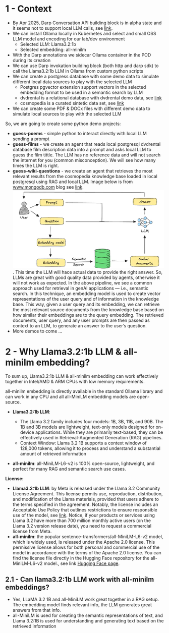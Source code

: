 # 1 - Context
- By Apr 2025, Darp Conversation API building block is in alpha state and it seems not to support local LLM calls, see [link](https://docs.dapr.io/reference/api/conversation_api/).
- We can install Ollama locally in Kubernetes and select and small OSS LLM model and encoding for our lab/dev environment
    - Selected LLM: Llama3.2:1b
    - Selected embedding: all-minilm
- With the Darp annotations we sidecar Ollama container in the POD during its creation
- We can use Darp invokation building block (both http and darp sdk) to call the Llama3.2:1b LLM in Ollama from custom python scripts
- We can create a postgress database with some demo data to simulate different local data sources to play with the selected LLM
    - Postgres pgvector extension support vectors in the selected embedding format to be used in a semantic search by LLM
    - dvdrental is a relational database with dvdrental demo data, see [link]()
    - cosmopedia is a curated sintetic data set, see [link](https://huggingface.co/datasets/MongoDB/cosmopedia-wikihow-chunked?clone=true)
- We can create some PDF & DOCx files with different demo data to simulate local sources to play with the selected LLM

So, we are going to create some python demo projects:
- **guess-poems** - simple python to interact directly  with local LLM sending a prompt
- **guess-films** - we create an agent that reads local postgresql dvdrental database film description data into a prompt and asks local LLM to guess the film tittle. The LLM has no reference data and will not search the internet for you (common misconception). We will see how many times the LLM is right.
- **guess-wiki-questions** -  we create an agent that retrieves the most relevant results from the cosmopedia knowledge base loaded in local postgresql using RAG and local LLM. Image below is from www.mongodb.com blog  see [link](https://www.mongodb.com/developer/products/atlas/choose-embedding-model-rag/).![RAG-LLM](../../RAG-LLM.png). This time the LLM will hace actual data to provide the right answer. So, LLMs are great with good quality data provided by agents, otherwise it will not work as expected. In the above pipeline, we see a common approach used for retrieval in genAI applications — i.e., semantic search. In this technique, an embedding model is used to create vector representations of the user query and of information in the knowledge base. This way, given a user query and its embedding, we can retrieve the most relevant source documents from the knowledge base based on how similar their embeddings are to the query embedding. The retrieved documents, user query, and any user prompts are then passed as context to an LLM, to generate an answer to the user’s question.
- More demos to come ...

# 2 - Why Llama3.2:1b LLM & all-minilm embedding?

To sum up, Llama3.2:1b LLM & all-minilm embedding can work effectively together in Intel/AMD & ARM CPUs with low memory requirements.

all-minilm embedding is directly available in the standard Ollama library and can work in any CPU and all all-MiniLM embedding models are open-source.

- **Llama3.2:1b LLM**: 
    - The Llama 3.2 family includes four models: 1B, 3B, 11B, and 90B. The 1B and 3B models are lightweight, text-only models designed for on-device applications. While they are primarily text-based, they can be effectively used in Retrieval-Augmented Generation (RAG) pipelines.
    - Context Window: Llama 3.2 1B supports a context window of 128,000 tokens, allowing it to process and understand a substantial amount of retrieved information

- **all-minilm**: all-MiniLM-L6-v2 is 100% open-source, lightweight, and perfect for many RAG and semantic search use cases.

**License:**
- **Llama3.2:1b LLM**:  by Meta is released under the Llama 3.2 Community License Agreement. This license permits use, reproduction, distribution, and modification of the Llama materials, provided that users adhere to the terms specified in the agreement. Notably, the license includes an Acceptable Use Policy that outlines restrictions to ensure responsible use of the model, see [link](https://github.com/meta-llama/llama-models/blob/main/models/llama3_2/LICENSE). Notice, if your products or services using Llama 3.2 have more than 700 million monthly active users (on the Llama 3.2 version release date), you need to request a commercial license from Meta.
- **all-minilm**: the popular sentence-transformers/all-MiniLM-L6-v2 model, which is widely used, is released under the Apache 2.0 license.
This permissive license allows for both personal and commercial use of the model in accordance with the terms of the Apache 2.0 license.
You can find the license file directly in the Hugging Face repository for the all-MiniLM-L6-v2 model., see link [Hugging Face page](https://huggingface.co/sentence-transformers/all-MiniLM-L6-v2).


## 2.1 - Can llama3.2:1b LLM work with all-minilm embeddings?
- Yes, LLaMA 3.2 1B and all-MiniLM work great together in a RAG setup.
The embedding model finds relevant info, the LLM generates great answers from that info. 
- all-MiniLM is used for creating the semantic representations of text, and Llama 3.2:1B is used for understanding and generating text based on the retrieved information